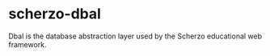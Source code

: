 # scherzo-dbal
Dbal is the database abstraction layer used by the Scherzo educational web framework.

